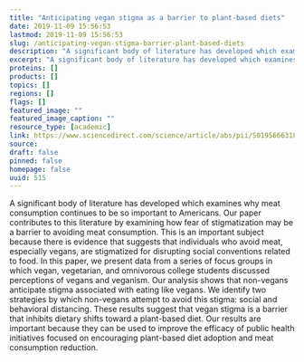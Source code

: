 ```yaml
---
title: "Anticipating vegan stigma as a barrier to plant-based diets"
date: 2019-11-09 15:56:53
lastmod: 2019-11-09 15:56:53
slug: /anticipating-vegan-stigma-barrier-plant-based-diets
description: "A significant body of literature has developed which examines why meat consumption continues to be so important to Americans. Our paper contributes to this literature by examining how fear of stigmatization may be a barrier to avoiding meat consumption. This is an important subject because there is evidence that suggests that individuals who avoid meat, especially vegans, are stigmatized for disrupting social conventions related to food."
excerpt: "A significant body of literature has developed which examines why meat consumption continues to be so important to Americans. Our paper contributes to this literature by examining how fear of stigmatization may be a barrier to avoiding meat consumption. This is an important subject because there is evidence that suggests that individuals who avoid meat, especially vegans, are stigmatized for disrupting social conventions related to food."
proteins: []
products: []
topics: []
regions: []
flags: []
featured_image: ""
featured_image_caption: ""
resource_type: [academic]
link: https://www.sciencedirect.com/science/article/abs/pii/S0195666318313874?via%3Dihub=
source: 
draft: false
pinned: false
homepage: false
uuid: 515
---
```

A significant body of literature has developed which examines why meat
consumption continues to be so important to Americans. Our paper
contributes to this literature by examining how fear of stigmatization
may be a barrier to avoiding meat consumption. This is an important
subject because there is evidence that suggests that individuals who
avoid meat, especially vegans, are stigmatized for disrupting social
conventions related to food. In this paper, we present data from a
series of focus groups in which vegan, vegetarian, and omnivorous
college students discussed perceptions of vegans and veganism. Our
analysis shows that non-vegans anticipate stigma associated with eating
like vegans. We identify two strategies by which non-vegans attempt to
avoid this stigma: social and behavioral distancing. These results
suggest that vegan stigma is a barrier that inhibits dietary shifts
toward a plant-based diet. Our results are important because they can be
used to improve the efficacy of public health initiatives focused on
encouraging plant-based diet adoption and meat consumption reduction.
